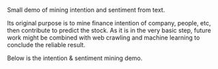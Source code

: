 Small demo of mining intention and sentiment from text.

Its original purpose is to mine finance intention of company, people, etc, then contribute to predict the stock. As it is in the very basic step, future work might be combined with web crawling and machine learning to conclude the reliable result.

Below is the intention & sentiment mining demo.